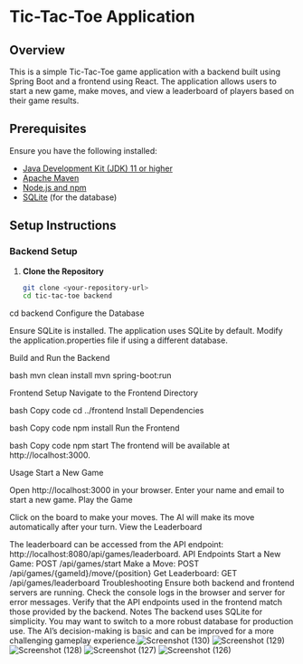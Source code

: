 # Tic-Tac-Toe Application

## Overview

This is a simple Tic-Tac-Toe game application with a backend built using Spring Boot and a frontend using React. The application allows users to start a new game, make moves, and view a leaderboard of players based on their game results.

## Prerequisites

Ensure you have the following installed:

- [Java Development Kit (JDK) 11 or higher](https://www.oracle.com/java/technologies/javase-jdk11-downloads.html)
- [Apache Maven](https://maven.apache.org/)
- [Node.js and npm](https://nodejs.org/)
- [SQLite](https://www.sqlite.org/download.html) (for the database)

## Setup Instructions

### Backend Setup

1. **Clone the Repository**

   ```bash
   git clone <your-repository-url>
   cd tic-tac-toe backend
cd backend
Configure the Database

Ensure SQLite is installed. The application uses SQLite by default. Modify the application.properties file if using a different database.

Build and Run the Backend

bash
mvn clean install
mvn spring-boot:run


Frontend Setup
Navigate to the Frontend Directory

bash
Copy code
cd ../frontend
Install Dependencies

bash
Copy code
npm install
Run the Frontend

bash
Copy code
npm start
The frontend will be available at http://localhost:3000.

Usage
Start a New Game

Open http://localhost:3000 in your browser.
Enter your name and email to start a new game.
Play the Game

Click on the board to make your moves.
The AI will make its move automatically after your turn.
View the Leaderboard

The leaderboard can be accessed from the API endpoint: http://localhost:8080/api/games/leaderboard.
API Endpoints
Start a New Game: POST /api/games/start
Make a Move: POST /api/games/{gameId}/move/{position}
Get Leaderboard: GET /api/games/leaderboard
Troubleshooting
Ensure both backend and frontend servers are running.
Check the console logs in the browser and server for error messages.
Verify that the API endpoints used in the frontend match those provided by the backend.
Notes
The backend uses SQLite for simplicity. You may want to switch to a more robust database for production use.
The AI’s decision-making is basic and can be improved for a more challenging gameplay experience.![Screenshot (130)](https://github.com/user-attachments/assets/1756c6fc-e7c3-47f8-b0db-9d87b6cedb6f)
![Screenshot (129)](https://github.com/user-attachments/assets/a035c3de-5013-4974-9979-4ddaa5d8f78e)
![Screenshot (128)](https://github.com/user-attachments/assets/846c385a-eb4b-42ee-b920-296c5145748d)
![Screenshot (127)](https://github.com/user-attachments/assets/e91f8830-a47b-4b44-9bea-08255312c023)
![Screenshot (126)](https://github.com/user-attachments/assets/aee43479-82d5-43d1-a389-6abe56c05788)
